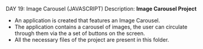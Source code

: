 DAY 19: Image Carousel (JAVASCRIPT)
Description: 
<b>Image Carousel Project</b></br>
- An application is created that features an Image Carousel.</br>
- The application contains a carousel of images, the user can circulate through them via the a set of buttons on the screen.</br>
- All the necessary files of the project are present in this folder.</br>
